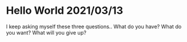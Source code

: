 # Hello World 2021/03/13

I keep asking myself these three questions.. What do you have? What do you want? What will you give up?
